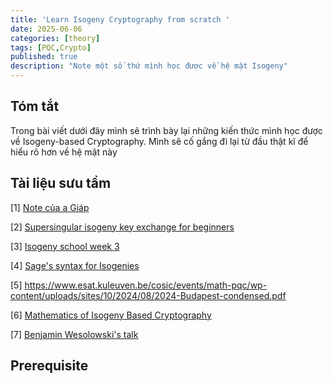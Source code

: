 ```yaml
---
title: 'Learn Isogeny Cryptography from scratch '
date: 2025-06-06
categories: [theory]
tags: [PQC,Crypto]     
published: true
description: "Note một số thứ mình học được về hệ mật Isogeny"
---
```


## Tóm tắt

Trong bài viết dưới đây mình sẽ trình bày lại những kiến thức mình học được về Isogeny-based Cryptography. Mình sẽ cố gắng đi lại từ đầu thật kĩ để hiểu rõ hơn về hệ mật này 



## Tài liệu sưu tầm

[1] [Note của a Giáp](https://giapppp.notion.site/Isogeny-based-cryptography-aec3e90af4d14ca1a3db8be7ffd0794a)

[2] [Supersingular isogeny key exchange for beginners](https://eprint.iacr.org/2019/1321.pdf)

[3] [Isogeny school week 3](https://www.hyperelliptic.org/tanja/teaching/isogeny-school21/)

[4] [Sage's syntax for Isogenies](https://doc.sagemath.org/html/en/reference/arithmetic_curves/sage/schemes/elliptic_curves/ell_curve_isogeny.html)

[5] https://www.esat.kuleuven.be/cosic/events/math-pqc/wp-content/uploads/sites/10/2024/08/2024-Budapest-condensed.pdf

[6] [Mathematics of Isogeny Based Cryptography](https://arxiv.org/pdf/1711.04062)

[7] [Benjamin Wesolowski's talk](https://www.youtube.com/watch?v=RlW3sm5-Z_I) 
## Prerequisite


